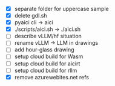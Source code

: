 - [x] separate folder for uppercase sample
- [x] delete gdl.sh
- [x] pyaici cli -> aici
- [x] ./scripts/aici.sh -> ./aici.sh
- [ ] describe vLLM/hf situation
- [ ] rename vLLM -> LLM in drawings
- [ ] add hour-glass drawing
- [ ] setup cloud build for Wasm
- [ ] setup cloud build for aicirt
- [ ] setup cloud build for rllm
- [x] remove azurewebites.net refs
